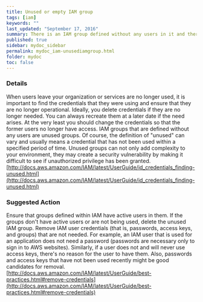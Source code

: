 ```yaml
---
title: Unused or empty IAM group
tags: [iam]
keywords: ""
last_updated: "September 17, 2016"
summary: There is an IAM group defined without any users in it and therefore unused.
published: true
sidebar: mydoc_sidebar
permalink: mydoc_iam-unusediamgroup.html
folder: mydoc
toc: false
---
```


### Details  
When users leave your organization or services are no longer used, it is important to find the credentials that they were using and ensure that they are no longer operational. Ideally, you delete credentials if they are no longer needed. You can always recreate them at a later date if the need arises. At the very least you should change the credentials so that the former users no longer have access. IAM groups that are defined without any users are unused groups. Of course, the definition of "unused" can vary and usually means a credential that has not been used within a specified period of time. Unused groups can not only add complexity to your environment, they may create a security vulnerability by making it difficult to see if unauthorized privilege has been granted.  
[http://docs.aws.amazon.com/IAM/latest/UserGuide/id_credentials_finding-unused.html](http://docs.aws.amazon.com/IAM/latest/UserGuide/id_credentials_finding-unused.html)  

### Suggested Action  
Ensure that groups defined within IAM have active users in them. If the groups don't have active users or are not being used, delete the unused IAM group. Remove IAM user credentials (that is, passwords, access keys, and groups) that are not needed. For example, an IAM user that is used for an application does not need a password (passwords are necessary only to sign in to AWS websites). Similarly, if a user does not and will never use access keys, there's no reason for the user to have them. Also, passwords and access keys that have not been used recently might be good candidates for removal.  
[http://docs.aws.amazon.com/IAM/latest/UserGuide/best-practices.html#remove-credentials](http://docs.aws.amazon.com/IAM/latest/UserGuide/best-practices.html#remove-credentials)
